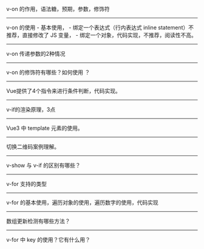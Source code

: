 v-on 的作用，语法糖，预期，参数，修饰符

-----

v-on 的使用
	- 基本使用，
	- 绑定一个表达式（行内表达式 inline statement）不推荐，直接修改了 JS 变量，
	- 绑定一个对象，代码实现，不推荐，阅读性不高。

-----

v-on 传递参数的2种情况

-----

v-on 的修饰符有哪些？如何使用 ？

-----

Vue提供了4个指令来进行条件判断，代码实现。

-----

v-if的渲染原理，3点

-----

Vue3 中 template 元素的使用。

-----

切换二维码案例理解。

-----

v-show 与 v-if 的区别有哪些？

-----

v-for 支持的类型

-----

v-for 的基本使用，遍历对象的使用，遍历数字的使用，代码实现

-----

数组更新检测有哪些方法？ 

-----

v-for 中 key 的使用？它有什么用？